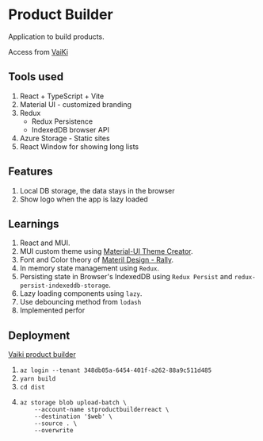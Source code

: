 # Product Builder

Application to build products.

Access from [VaiKi](https://stproductbuilderreact.z13.web.core.windows.net/)

## Tools used

1. React + TypeScript + Vite
1. Material UI - customized branding
1. Redux
   - Redux Persistence
   - IndexedDB browser API
1. Azure Storage - Static sites
1. React Window for showing long lists

## Features

1.  Local DB storage, the data stays in the browser
1.  Show logo when the app is lazy loaded

## Learnings

1. React and MUI.
1. MUI custom theme using [Material-UI Theme Creator](https://bareynol.github.io/mui-theme-creator/).
1. Font and Color theory of [Materil Design - Rally](https://m2.material.io/design/material-studies/rally.html#color).
1. In memory state management using `Redux`.
1. Persisting state in Browser's IndexedDB using `Redux Persist` and `redux-persist-indexeddb-storage`.
1. Lazy loading components using `lazy`.
1. Use debouncing method from `lodash`
1. Implemented perfor

## Deployment

[Vaiki product builder](https://stproductbuilderreact.z13.web.core.windows.net/)

1. `az login --tenant 348db05a-6454-401f-a262-88a9c511d485`
1. `yarn build`
1. `cd dist`
1. ```
   az storage blob upload-batch \
       --account-name stproductbuilderreact \
       --destination '$web' \
       --source . \
       --overwrite
   ```
